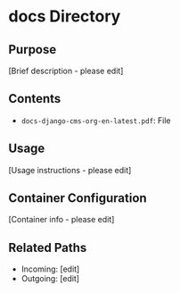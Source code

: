 
# docs Directory

## Purpose
[Brief description - please edit]

## Contents
- `docs-django-cms-org-en-latest.pdf`: File

## Usage
[Usage instructions - please edit]

## Container Configuration
[Container info - please edit]

## Related Paths
- Incoming: [edit]
- Outgoing: [edit]
